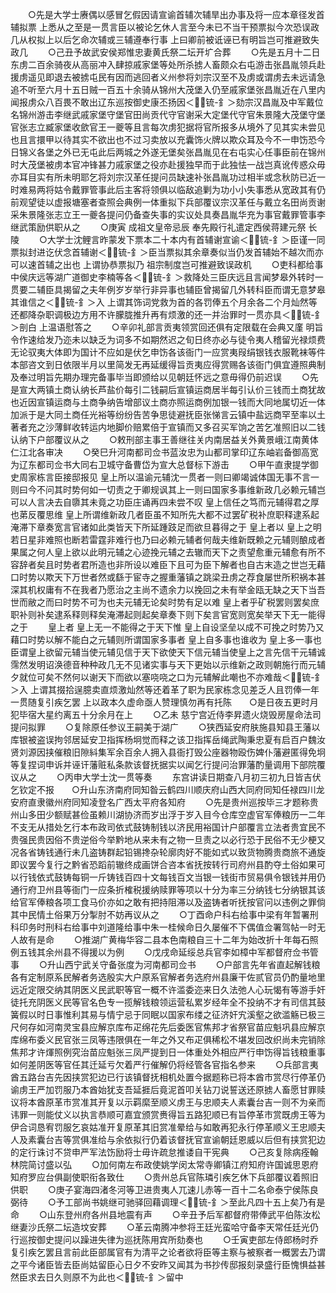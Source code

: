 <!-- { "loadSidebar": true } -->
　　○先是大学士赓偶以感冒乞假因请宣谕首辅次辅旱出办事及将一应本章径发首辅拟票  上悉从之至是一贯言臣以被论乞休人言至今未已不当干预票拟今次恐误政几从权拟上以后乞命次辅或三辅遵奉行事  上曰卿前被诋诬已有明旨岂可推避致失政几
　　○己丑予故武安侯郑惟忠妻黄氏祭二坛开圹合葬
　　○先是五月十二日东虏二百余骑夜从高丽冲入肆掠戚家堡等处所杀掳人畜颇众右屯游击张昌胤领兵赴援虏遥见即退去被掳屯民有因而逃回者义州参将刘宗汉至不及虏或谓虏去未远请急追不听至六月十五日贼一百五十余骑从锦州大茂堡入仍至戚家堡张昌胤近在八里内闻报虏众八百畏不敢出辽东巡按御史康丕扬因＜锍-釒＞劾宗汉昌胤及中军戴位名锦州游击李继武戚家堡守堡官田尚贡代守官谢采大定堡代守官朱景隆大茂堡守堡官张志立臧家堡收歛官王一夔等且言每次虏犯据将官所报多从境外了见其实未尝见也且言擐甲以待其实不欲出也不过习卖放以充囊饰火牌以欺众耳及今不一申饬恐今日锦义各堡之外已无屯此后两城之外遂无堡矣张昌胤见在右屯实心任事臣前在锦州时大茂堡被虏本官冲锋甚力戚家堡之役亦赴援独早而于此独怯一战岂真讹传惑众毋亦耳目实有所未明耶乞将刘宗汉革任提问员缺速补张昌胤功过相半或念秋防已近一时难易两将姑令戴罪管事此后主客将领俱以临敌追剿为功小小失事悉从宽政其有仍前观望徒以虚报塘塞者查照会典例一体重拟下兵部覆议宗汉革任与戴立名田尚贡谢采朱景隆张志立王一夔各提问仍备查失事的实议处具奏昌胤华充为事官戴罪管事李继武策励供职从之
　　○庚寅  成祖文皇帝忌辰  奉先殿行礼遣定西侯蒋建元祭  长陵
　　○大学士沈鲤言昨蒙发下票本二十本内有首辅谢宣谕＜锍-釒＞臣谨一同票拟封进讫伏念首辅谢＜锍-釒＞臣当票拟其余章奏似当仍发首辅始不越次而亦可以速首辅之出也  上谓协恭票拟乃  祖宗制度岂可推避致误政机
　　○吏科都给事中侯庆远等湖广道御史李楠等各＜锍-釒＞救降处三臣庆远且言闻梦皋外转时一贯要二辅臣具揭留之夫年例岁岁举行非异事也辅臣曾揭留几外转科臣而谓无意梦皋其谁信之＜锍-釒＞入  上谓其饰词党救为首的各罚俸五个月余各二个月灿然等还都降杂职调极边方用不许朦胧推升再有烦激的还一并治罪时一贯亦具＜锍-釒＞剖白  上温语慰答之
　　○辛卯礼部言贡夷领赏回还俱有定限载在会典又廑  明旨令作速给发乃迩未以缺乏为词多不如期然迟之旬日终亦必与徒令夷人稽留光禄烦费无论驭夷大体即为国计不应如是伏乞申饬各该衙门一应赏夷叚绢银钱衣服靴袜等件本部咨文到日依限半月以里简发无再延缓得旨贡夷应得赏赐各该衙门俱宜遵照典制及奉过明旨先期办理完备事毕当即颁给以见朝廷怀远之意毋得仍前迟误
　　○先是宣大两镇土商认纳长芦盐价每引二钱嗣后宣镇运商居半每引认价三钱而土商犹故也近因宣镇运商与土商争纳告增部议土商亦照运商例加银一钱而大同地属切近一体加派于是大同土商任光裕等纷纷告苦争思徒避抚臣张悌言云镇中盐远商罕至率以土著者充之沙薄鲜收转运内地脚价赔累倍于宣镇而又多召买军饷之苦乞准照旧以二钱认纳下户部覆议从之
　　○敕刑部主事王善继往关内南居益关外黄景峨江南黄体仁江北各审决
　　○癸巳升河南都司佥书蓝汝忠为山都司掌印辽东岫岩备御高宽为辽东都司佥书大同右卫城守备曹岱为宣大总督标下游击
　　○甲午直隶提学御史周家栋言臣接邸报见  皇上所以温谕元辅沈一贯者一则曰卿竭诚体国无事不言一则曰今不问其时势何如一切责之于卿规讽其上一则曰国家多事维新政几必赖元辅岂可以人言决去自隳其未竟之功臣庄诵再四未尝不叹  皇上信任之笃而元辅得君之厚也苐反覆思维  皇上所谓维新政几者臣虽不知所先大都不过罢矿税补庶职释逮系起淹滞下章奏宽言官诸如此类皆天下所延踵跂足而欲旦暮得之于  皇上者以  皇上之明若日星非难照也断若雷霆非难行也乃曰必赖元辅者何哉夫维新既赖之元辅则酿成者果属之何人皇上欲以此明元辅之心迹挽元辅之去辙而天下之责望愈重元辅愈有所不容辞者矣且时势者君所造也非所设以难臣下且可为臣下解者也自古末造之世岂无藉口时势以欺天下万世者然或繇于宦寺之握重藩镇之跳梁丑虏之荐食屡世所积祸本甚深其机权庸有不在我者乃愿治之主尚不遗余力以挽回之未有举金瓯无缺之天下当吾世而敝之而曰时势不可为也夫元辅无论矣时势有足以难  皇上者乎矿税罢则罢矣庶职补则补矣逮系释则释矣淹滞起则起矣章奏下则下矣言官宽则宽矣举天下无一能得之于
　　皇上者  皇上无一不能得之于天下惟  皇上自设坚垒以成不可挽之时势乃又藉口时势以解不能白之元辅则所谓国家多事者  皇上自多事也谁收为  皇上多一事也臣谓皇上欲留元辅当使元辅见信于天下欲使天下信元辅当使皇上之言先信干元辅诚霈然发明诏涣德音种种政几无不见诸实事与天下更始以示维新之政则朝施行而元辅夕就位可矣不然何以谢天下而欲以塞哓哓之口为元辅解此嘲也不亦难哉＜锍-釒＞入  上谓其掇拾逞臆卖直烦激灿然等还着革了职为民家栋念见差乏人且罚俸一年一贯随复引疾乞罢  上以政本久虚命亟人赞理慎勿再有托陈　　○是日夜五更时月犯毕宿大星约离五十分余月在上
　　○乙未  慈宁宫近侍李昇遗火烧毁房屋命法司提问拟罪
　　○复除原任参议王嗣美于湖广
　　○狭西延安府肤施县知县王藩以库银被盗误拘邻居延安卫指挥杨坰觉而释之该卫指挥岳绳武陶秉忠夏有启百户魏汝贤刘源因挟催粮旧隙紏集军余百余人拥入县衙打毁公座器物殴伤婢仆藩避匿得免坰等复捏词申诉并诬讦藩赃私条款该督抚据实以闻乞行提问治罪藩酌量调用下部院覆议从之
　　○丙申大学士沈一贯等奏
　　东宫讲读日期查八月初三初九日皆吉伏乞钦定不报　　○升山东济南府同知昝云鹤四川顺庆府山西大同府同知任禄四川龙安府直隶徽州府同知凌登名广西太平府各知府
　　○先是贵州巡按毕三才题称贵州山多田少额赋甚俭虽赖川湖协济而岁出浮于岁入目今仓库空虚官军俸粮历一二年不支无从措处乞行本布政司依式鼓铸制钱以济民用裕国计户部覆言立法者贵宜民不贵强民贵因俗不贵逆俗今举黔地从来未有之物一旦责之以必行恐于民俗不无少梗又况各省铸钱通行未几盗铸群起铅锡搀杂轮廓肉好不能如式以致货物腾贵商旅不通旋即议罢今复行之黔省恐蹈前辙终成画饼合咨本省抚按转行司府州县酌夺土俗如果可以行钱依式鼓铸每铜一斤铸钱百四十文每钱百文当银一钱街市贸易俱令银钱并用仍通行府卫州县等衙门一应条折榷税援纳赎罪等项以十分为率三分纳钱七分纳银其该给官军俸粮各项工食马价亦如之敢有把持阻滞以及盗铸者听抚按官问以违例之罪倘其中民情土俗果万分掣肘不妨再议从之
　　○丁酉命户科右给事中梁有年暂署刑科印务时刑科右给事中刘道隆给事中朱一桂候命日久屡催不下偶值佥署驾帖一时无人故有是命
　　○推湖广黄梅华容二县本色南粮自三十二年为始改折十年每石照例五钱其余州县不得援以为例
　　○戊戌命延绥总兵官李如樟中军都督府佥书管事
　　○升山西宁武关守备张度为河南都司佥书
　　○户部言先年省直起解钱粮各有定制原系民解者务选殷实大户原系官解者务选府州县廉干佐贰官员仍酌量地里远近定限交纳其阴医义民武职等官一概不许滥委迩来日久法弛人心玩愒有等游手奸徒托充阴医义民等官名色专一揽解钱粮领运营私累岁经年全不投纳不才有司信其鼓簧假以时日事惟利其易与情宁忌于同眠以国家布缕之征济奸宄溪壑之欲滥觞已极三尺何存如河南灵宝县应解京库布疋绵花先后委医官焦邦才省祭官苗应魁巩县应解京库绵布委义民官张三凤等违限俱在一年之外又布疋俱稀松不堪发回改织尚未完销除焦邦才许煇照例究治苗应魁张三凤严提到日一体重处外相应严行申饬得旨钱粮重事如何差阴医等官任其迁延亏欠着严行催解仍将经管各官指名参来
　　○兵部言夷酋五路台吉先因挟赏犯边已行该镇督抚相机处置今据题称已将本酋市赏尽行停革仍谕虏王严加罚服乃本酋始犹支吾延捱后竟泥首叩关钻刀说誓送还原掳人畜愿甘罪赎议将本酋原革市赏准其开复以示羁縻至顺义虏王与忠顺夫人素囊台吉一则不为亲而讳罪一则能仗义以执言恭顺可嘉宜颁赏赉得旨五路犯顺已有旨停革市赏既虏王等为伊合词恳宥罚服乞哀姑准开复原革其旧赏准晕给与如敢再犯永行停革顺义王忠顺夫人及素囊台吉等赏俱准给与余依拟行仍着该督抚官宣谕朝廷恩威以后但有挟赏犯边的定行诛讨不贷申严军法饬励将士毋许疏怠推诿自干宪典
　　○己亥复除病痊翰林院简讨盛以弘
　　○加何南左布政使姚学闵太常寺卿镇江府知府许国诚思恩府知府罗应台俱副使职衔各致仕
　　○贵州总兵官陈璘引疾乞休下兵部覆议着照旧供职
　　○庚子宴海四渚冬河等卫进贵夷人兀速儿赤等一百十二名命泰宁侯陈良弼待
　　○予工部尚书姚继可驰驿回藉调理＜锍-釒＞至此凡四十五上矣乃有是命
　　○山东登州府各州县地震有声
　　○辛丑予后军都督府带俸武平伯陈汝松继妻沙氏祭二坛造坟安葬
　　○革云南腾冲参将王廷光蛮哈守备李天常任廷光仍行巡按御史提问以躁进失律为巡抚陈用宾所劾奏也
　　○壬寅吏部左侍郎杨时乔复引疾乞罢且言前此臣部属官有为清平之论者欲将臣等主察与被察者一概罢去乃谓之平今诸臣皆去臣尚姑留臣心日夕不安昨又闻其为书抄传邸报刻录盛行臣愧惧益甚然臣求去日久则原不为此也＜锍-釒＞留中
